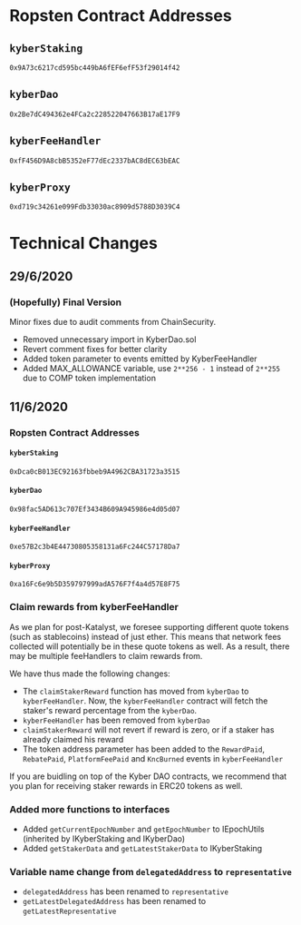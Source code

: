 # Ropsten Contract Addresses
## `kyberStaking`
`0x9A73c6217cd595bc449bA6fEF6efF53f29014f42`

## `kyberDao`
`0x2Be7dC494362e4FCa2c228522047663B17aE17F9`

## `kyberFeeHandler`
`0xfF456D9A8cbB5352eF77dEc2337bAC8dEC63bEAC`

## `kyberProxy`
`0xd719c34261e099Fdb33030ac8909d5788D3039C4`


# Technical Changes

## 29/6/2020
### (Hopefully) Final Version

Minor fixes due to audit comments from ChainSecurity.
- Removed unnecessary import in KyberDao.sol
- Revert comment fixes for better clarity
- Added token parameter to events emitted by KyberFeeHandler
- Added MAX_ALLOWANCE variable, use `2**256 - 1` instead of `2**255` due to COMP token implementation

## 11/6/2020

### Ropsten Contract Addresses

#### `kyberStaking`
`0xDca0cB013EC92163fbbeb9A4962CBA31723a3515`

#### `kyberDao`
`0x98fac5AD613c707Ef3434B609A945986e4d05d07`

#### `kyberFeeHandler`
`0xe57B2c3b4E44730805358131a6Fc244C57178Da7`

#### `kyberProxy`
`0xa16Fc6e9b5D359797999adA576F7f4a4d57E8F75`

### Claim rewards from kyberFeeHandler
As we plan for post-Katalyst, we foresee supporting different quote tokens (such as stablecoins) instead of just ether. This means that network fees collected will potentially be in these quote tokens as well. As a result, there may be multiple feeHandlers to claim rewards from. 

We have thus made the following changes:
- The `claimStakerReward` function has moved from `kyberDao` to `kyberFeeHandler`. Now, the `kyberFeeHandler` contract will fetch the staker's reward percentage from the `kyberDao`.
- `kyberFeeHandler` has been removed from `kyberDao`
- `claimStakerReward` will not revert if reward is zero, or if a staker has already claimed his reward
- The token address parameter has been added to the `RewardPaid`, `RebatePaid`, `PlatformFeePaid` and `KncBurned` events in `kyberFeeHandler`

If you are buidling on top of the Kyber DAO contracts, we recommend that you plan for receiving staker rewards in ERC20 tokens as well.

### Added more functions to interfaces
- Added `getCurrentEpochNumber` and `getEpochNumber` to IEpochUtils (inherited by IKyberStaking and IKyberDao)
- Added `getStakerData` and `getLatestStakerData` to IKyberStaking

### Variable name change from `delegatedAddress` to `representative`
- `delegatedAddress` has been renamed to `representative`
- `getLatestDelegatedAddress` has been renamed to `getLatestRepresentative`
